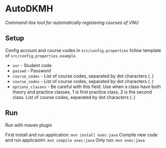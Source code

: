 # AutoDKMH
*Command-line tool for automatically registering courses of VNU*
## Setup
Config account and course codes in ```src/config.properties``` follow template of ```src/config.properties.example```
  - ```usr``` - Student code
  - ```passwd``` - Password
  - ```course_codes``` - List of course codes, separated by dot characters (```.```)
  - ```course_codes``` - List of course codes, separated by dot characters (```.```)
  - ```options_classes``` - Be careful with this field. Use when a class have both theory and practice classes, 1 is first practice class, 2 is the second class. List of course codes, separated by dot characters (```.```)
  
## Run
Run with maven plugin

First install and run application: ```mvn install exec:java```
Compile new code and run applicaiotn: ```mvn compile exec:java```
Only run: ```mvn exec:java```
